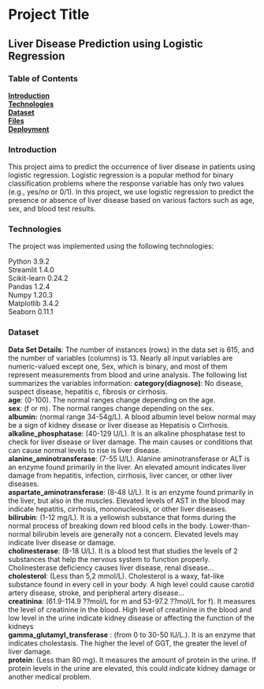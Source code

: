 # Project Title
## Liver Disease Prediction using Logistic Regression

### Table of Contents
<ins> **Introduction** </ins> <br />
<ins> **Technologies** </ins> <br />
<ins>**Dataset** </ins> <br />
<ins>**Files** </ins> <br />
<ins> **Deployment**  </ins> <br />
### Introduction
This project aims to predict the occurrence of liver disease in patients using logistic regression. Logistic regression is a popular method for binary classification problems where the response variable has only two values (e.g., yes/no or 0/1). In this project, we use logistic regression to predict the presence or absence of liver disease based on various factors such as age, sex, and blood test results.

### Technologies
The project was implemented using the following technologies:

Python 3.9.2 <br />
Streamlit 1.4.0 <br />
Scikit-learn 0.24.2 <br />
Pandas 1.2.4 <br />
Numpy 1.20.3 <br />
Matplotlib 3.4.2 <br />
Seaborn 0.11.1 <br />
### Dataset
**Data Set Details**: The number of instances (rows) in the data set is 615, and the number of variables (columns) is 13. Nearly all input variables are numeric-valued except one, Sex, which is binary, and most of them represent measurements from blood and urine analysis. The following list summarizes the variables information:
**category(diagnose)**: No disease, suspect disease, hepatitis c, fibrosis or cirrhosis.<br />
**age**: (0-100). The normal ranges change depending on the age.<br />
**sex**: (f or m). The normal ranges change depending on the sex.<br />
**albumin:** (normal range 34-54g/L). A blood albumin level below normal may be a sign of kidney disease or liver disease as Hepatisis o Cirrhosis.<br />
**alkaline_phosphatase**: (40-129 U/L). It is an alkaline phosphatase test to check for liver disease or liver damage. The main causes or conditions that can cause normal levels to rise is liver disease.<br />
**alanine_aminotransferase**: (7-55 U/L). Alanine aminotransferase or ALT is an enzyme found primarily in the liver. An elevated amount indicates liver damage from hepatitis, infection, cirrhosis, liver cancer, or other liver diseases. <br />
**aspartate_aminotransferase**: (8-48 U/L). It is an enzyme found primarily in the liver, but also in the muscles. Elevated levels of AST in the blood may indicate hepatitis, cirrhosis, mononucleosis, or other liver diseases. <br />
**bilirubin**: (1-12 mg/L). It is a yellowish substance that forms during the normal process of breaking down red blood cells in the body. Lower-than-normal bilirubin levels are generally not a concern. Elevated levels may indicate liver disease or damage. <br />
**cholinesterase**: (8-18 U/L). It is a blood test that studies the levels of 2 substances that help the nervous system to function properly. Cholinesterase deficiency causes liver disease, renal disease... <br />
**cholesterol**: (Less than 5,2 mmol/L). Cholesterol is a waxy, fat-like substance found in every cell in your body. A high level could cause carotid artery disease, stroke, and peripheral artery disease... <br />
**creatinina**: (61.9-114.9 ??mol/L for m and 53-97.2 ??mol/L for f). It measures the level of creatinine in the blood. High level of creatinine in the blood and low level in the urine indicate kidney disease or affecting the function of the kidneys <br />
**gamma_glutamyl_transferase** : (from 0 to 30-50 IU/L.). It is an enzyme that indicates cholestasis. The higher the level of GGT, the greater the level of liver damage. <br />
**protein**: (Less than 80 mg). It measures the amount of protein in the urine. If protein levels in the urine are elevated, this could indicate kidney damage or another medical problem. <br />
